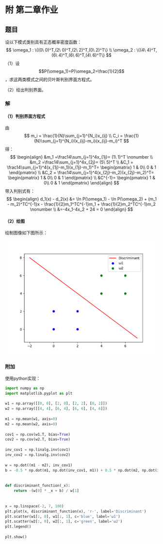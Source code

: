 # 附 第二章作业

## 题目

设以下模式类别具有正态概率密度函数：  
$$
\omega_1 : \{(0\ 0)^T,(2\ 0)^T,(2\ 2)^T,(0\ 2)^T\}
\\
\omega_2 : \{(4\ 4)^T,(6\ 4)^T,(6\ 6)^T,(4\ 6)^T\}
$$
（1）设$$P(\omega_1)=P)\omega_2=\frac{1}{2}$$，求这两类模式之间的贝叶斯判别界面方程式。

（2）绘出判别界面。



### 解

#### （1）判别界面方程式

由
$$
m_i = \frac{1}{N}\sum_{j=1}^{N_i}x_{ij}
\\
C_i = \frac{1}{N}\sum_{j=1}^{N_i}(x_{ij}-m_i)(x_{ij}-m_i)^T
$$
得：
$$
\begin{align}
&m_1 =\frac14\sum_{j=1}^4x_{1j}= (1\ 1)^T \nonumber
\\
&m_2 =\frac14\sum_{j=1}^4x_{2j}= (5\ 5)^T
\\
&C_1 = \frac14\sum_{j=1}^4(x_{1j}-m_1)(x_{1j}-m_1)^T=
\begin{pmatrix}
1 & 0\\
0 & 1
\end{pmatrix}
\\
&C_2 = \frac14\sum_{j=1}^4(x_{2j}-m_2)(x_{2j}-m_2)^T=
\begin{pmatrix}
1 & 0\\
0 & 1
\end{pmatrix}
\\
&C^{-1}=
\begin{pmatrix}
1 & 0\\
0 & 1
\end{pmatrix}
\end{align}
$$
带入判别式有：
$$
\begin{align} 
d_1(x) - d_2(x) &= \ln P(\omega_1) - \ln P(\omega_2) + (m_1 - m_2)^TC^{-1}x  - \frac{1}{2}m_1^TC^{-1}m_1 + \frac{1}{2}m_2^TC^{-1}m_2 \nonumber
\\ 
&=-4x_1-4x_2 + 24 = 0 
\end{align}
$$

#### （2）绘图

绘制图像如下图所示：

![image-20230925093502582](../.gitbook/assets/贝叶斯.png)

### 附加

使用python实现：

```python
import numpy as np
import matplotlib.pyplot as plt

w1 = np.array([[0, 0], [2, 0], [2, 2], [0, 2]])
w2 = np.array([[4, 4], [6, 4], [6, 6], [4, 6]])

m1 = np.mean(w1, axis=0)
m2 = np.mean(w2, axis=0)

cov1 = np.cov(w1.T, bias=True)
cov2 = np.cov(w2.T, bias=True)

inv_cov1 = np.linalg.inv(cov1)
inv_cov2 = np.linalg.inv(cov2)

w = np.dot((m1 - m2), inv_cov1)
b = -0.5 * np.dot(m1, np.dot(inv_cov1, m1)) + 0.5 * np.dot(m2, np.dot(inv_cov2, m2))


def discriminant_function(_x):
    return -(w[0] * _x + b) / w[1]


x = np.linspace(-2, 7, 100)
plt.plot(x, discriminant_function(x), 'r-', label='Discriminant')
plt.scatter(w1[:, 0], w1[:, 1], c='blue', label='ω1')
plt.scatter(w2[:, 0], w2[:, 1], c='green', label='ω2')
plt.legend()

plt.show()
```

